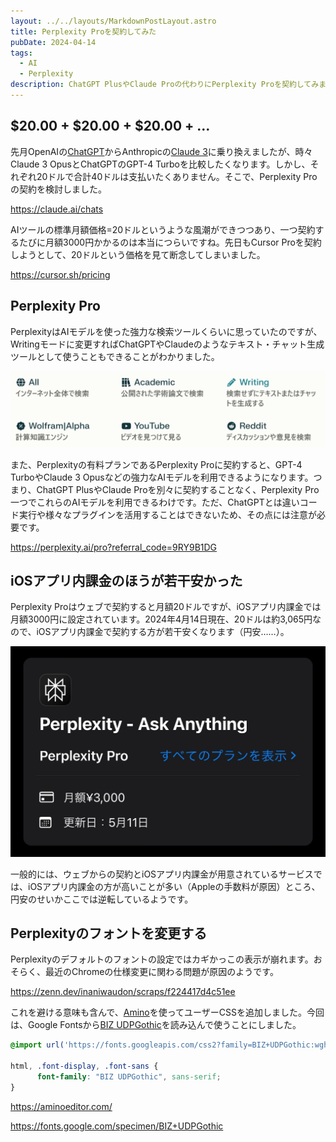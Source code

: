 ```yaml
---
layout: ../../layouts/MarkdownPostLayout.astro
title: Perplexity Proを契約してみた
pubDate: 2024-04-14
tags:
  - AI
  - Perplexity
description: ChatGPT PlusやClaude Proの代わりにPerplexity Proを契約してみました。
---
```


## $20.00 + $20.00 + $20.00 + ...

先月OpenAIの[ChatGPT](https://chat.openai.com/)からAnthropicの[Claude 3](https://claude.ai/chats)に乗り換えましたが、時々Claude 3 OpusとChatGPTのGPT-4 Turboを比較したくなります。しかし、それぞれ20ドルで合計40ドルは支払いたくありません。そこで、Perplexity Proの契約を検討しました。

https://claude.ai/chats

AIツールの標準月額価格=20ドルというような風潮ができつつあり、一つ契約するたびに月額3000円かかるのは本当につらいですね。先日もCursor Proを契約しようとして、20ドルという価格を見て断念してしまいました。

https://cursor.sh/pricing

## Perplexity Pro

PerplexityはAIモデルを使った強力な検索ツールくらいに思っていたのですが、Writingモードに変更すればChatGPTやClaudeのようなテキスト・チャット生成ツールとして使うこともできることがわかりました。

![Perplexityのフォーカス選択メニュー](./images/perplexity-focus.png)

また、Perplexityの有料プランであるPerplexity Proに契約すると、GPT-4 TurboやClaude 3 Opusなどの強力なAIモデルを利用できるようになります。つまり、ChatGPT PlusやClaude Proを別々に契約することなく、Perplexity Pro一つでこれらのAIモデルを利用できるわけです。ただ、ChatGPTとは違いコード実行や様々なプラグインを活用することはできないため、その点には注意が必要です。

https://perplexity.ai/pro?referral_code=9RY9B1DG

## iOSアプリ内課金のほうが若干安かった

Perplexity Proはウェブで契約すると月額20ドルですが、iOSアプリ内課金では月額3000円に設定されています。2024年4月14日現在、20ドルは約3,065円なので、iOSアプリ内課金で契約する方が若干安くなります（円安……）。

![Perplexity ProのiOSサブスクリプション詳細画面。月額3000円。](./images/screenshot20240414043606.jpeg)

一般的には、ウェブからの契約とiOSアプリ内課金が用意されているサービスでは、iOSアプリ内課金の方が高いことが多い（Appleの手数料が原因）ところ、円安のせいかここでは逆転しているようです。

## Perplexityのフォントを変更する

Perplexityのデフォルトのフォントの設定ではカギかっこの表示が崩れます。おそらく、最近のChromeの仕様変更に関わる問題が原因のようです。

https://zenn.dev/inaniwaudon/scraps/f224417d4c51ee


これを避ける意味も含んで、[Amino](https://aminoeditor.com/)を使ってユーザーCSSを追加しました。今回は、Google Fontsから[BIZ UDPGothic](https://fonts.google.com/specimen/BIZ+UDPGothic)を読み込んで使うことにしました。

```css
@import url('https://fonts.googleapis.com/css2?family=BIZ+UDPGothic:wght@400;700&display=swap');

html, .font-display, .font-sans {
      font-family: "BIZ UDPGothic", sans-serif;
}
```

https://aminoeditor.com/

https://fonts.google.com/specimen/BIZ+UDPGothic
